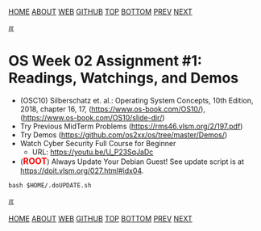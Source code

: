 ---
---
[HOME](index.md)
[ABOUT](README.md)
[WEB](https://osp4diss.vlsm.org/)
[GITHUB](https://github.com/os2xx/osp4diss/)
[TOP](#)
[BOTTOM](#endofpage)
[PREV](AOS.md#idx02)
[NEXT](W02-02.md)

[&#x213C;](#endofpage)<br id="idx00">

# OS Week 02 Assignment #1: Readings, Watchings, and Demos

* (OSC10) Silberschatz et. al.: Operating System Concepts, 10th Edition, 2018,
  chapter 16, 17, (<https://www.os-book.com/OS10/>),
  (<https://www.os-book.com/OS10/slide-dir/>)
* Try Previous MidTerm Problems (<https://rms46.vlsm.org/2/197.pdf>)
* Try Demos (<https://github.com/os2xx/os/tree/master/Demos/>)
* Watch Cyber Security Full Course for Beginner
  * URL: <https://youtu.be/U_P23SqJaDc>
* (<span style="color:red; font-weight:bold; font-size:larger;">ROOT</span>)
  Always Update Your Debian Guest! See update script is at <https://doit.vlsm.org/027.html#idx04>.

```
bash $HOME/.doUPDATE.sh

```

[&#x213C;](#)<br id="endofpage"><br>
[HOME](index.md)
[ABOUT](README.md)
[WEB](https://osp4diss.vlsm.org/)
[GITHUB](https://github.com/os2xx/osp4diss)
[TOP](#)
[BOTTOM](#endofpage)
[PREV](CBKadal2.md)
[NEXT](W02-02.md)

